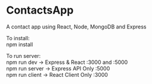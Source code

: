 # ContactsApp
A contact app using React, Node, MongoDB and Express

To install:</br>
npm install

To run server: </br>
npm run dev     -> Express & React :3000 and :5000</br>
npm run server  -> Express API Only :5000</br>
npm run client  -> React Client Only :3000</br>

